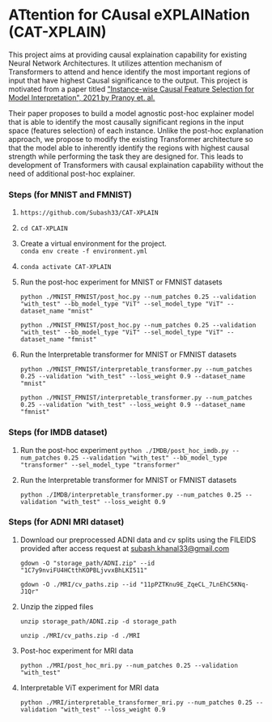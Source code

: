 # ATtention for CAusal eXPLAINation (CAT-XPLAIN)
This project aims at providing causal explaination capability for existing Neural Network Architectures. It utilizes attention mechanism of Transformers to attend and hence identify the most important regions of input that have highest Causal significance to the output. This project is motivated from a paper titled ["Instance-wise Causal Feature Selection for Model Interpretation", 2021 by Pranoy et. al.](https://openaccess.thecvf.com/content/CVPR2021W/CiV/papers/Panda_Instance-Wise_Causal_Feature_Selection_for_Model_Interpretation_CVPRW_2021_paper.pdf) 

Their paper proposes to build a model agnostic post-hoc explainer model that is able to identify the most causally significant regions in the input space (features selection) of each instance. Unlike the post-hoc explanation approach, we propose to modify the existing Transformer architecture so that the model able to inherently identify the regions with highest causal strength while performing the task they are designed for. This leads to development of Transformers with causal explaination capability without the need of additional post-hoc explainer.


### Steps (for MNIST and FMNIST)

1. `https://github.com/Subash33/CAT-XPLAIN`
2. `cd CAT-XPLAIN`
3. Create a virtual environment for the project.\
    `conda env create -f environment.yml`
4.  `conda activate CAT-XPLAIN`
5. Run the post-hoc experiment for MNIST or FMNIST datasets

    `python ./MNIST_FMNIST/post_hoc.py --num_patches 0.25 --validation "with_test" --bb_model_type "ViT" --sel_model_type "ViT" --dataset_name "mnist"`

    `python ./MNIST_FMNIST/post_hoc.py --num_patches 0.25 --validation "with_test" --bb_model_type "ViT" --sel_model_type "ViT" --dataset_name "fmnist"`

6. Run the Interpretable transformer for MNIST or FMNIST datasets

    `python ./MNIST_FMNIST/interpretable_transformer.py --num_patches 0.25 --validation "with_test" --loss_weight 0.9 --dataset_name "mnist"`

    `python ./MNIST_FMNIST/interpretable_transformer.py --num_patches 0.25 --validation "with_test" --loss_weight 0.9 --dataset_name "fmnist"`

### Steps (for IMDB dataset)
1. Run the post-hoc experiment 
    `python ./IMDB/post_hoc_imdb.py --num_patches 0.25 --validation "with_test" --bb_model_type "transformer" --sel_model_type "transformer"`


2. Run the Interpretable transformer for MNIST or FMNIST datasets

    `python ./IMDB/interpretable_transformer.py --num_patches 0.25 --validation "with_test" --loss_weight 0.9`


### Steps (for ADNI MRI dataset)

1. Download our preprocessed ADNI data and cv splits using the FILEIDS provided after access request at subash.khanal33@gmail.com
    
    `gdown -O "storage_path/ADNI.zip" --id "1C7y9nviFU4HCtthKOPBLjvvxBhLKI511"`

    `gdown -O ./MRI/cv_paths.zip --id "11pPZTKnu9E_ZqeCL_7LnEhC5KNq-J1Qr"`


2. Unzip the zipped files

    `unzip storage_path/ADNI.zip -d storage_path`

    `unzip ./MRI/cv_paths.zip -d ./MRI`

3. Post-hoc experiment for MRI data

    `python ./MRI/post_hoc_mri.py --num_patches 0.25 --validation "with_test"`

4. Interpretable ViT experiment for MRI data

    `python ./MRI/interpretable_transformer_mri.py --num_patches 0.25 --validation "with_test" --loss_weight 0.9`



